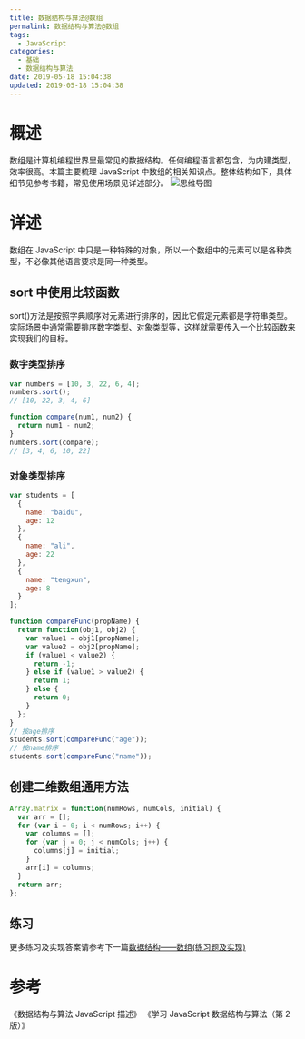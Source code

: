 ```yaml
---
title: 数据结构与算法@数组
permalink: 数据结构与算法@数组
tags:
  - JavaScript
categories:
  - 基础
  - 数据结构与算法
date: 2019-05-18 15:04:38
updated: 2019-05-18 15:04:38
---
```


# 概述

数组是计算机编程世界里最常见的数据结构。任何编程语言都包含，为内建类型，效率很高。本篇主要梳理 JavaScript 中数组的相关知识点。整体结构如下，具体细节见参考书籍，常见使用场景见详述部分。
![思维导图](0.svg)

<!-- more -->

# 详述

数组在 JavaScript 中只是一种特殊的对象，所以一个数组中的元素可以是各种类型，不必像其他语言要求是同一种类型。

## sort 中使用比较函数

sort()方法是按照字典顺序对元素进行排序的，因此它假定元素都是字符串类型。实际场景中通常需要排序数字类型、对象类型等，这样就需要传入一个比较函数来实现我们的目标。

### 数字类型排序

```js
var numbers = [10, 3, 22, 6, 4];
numbers.sort();
// [10, 22, 3, 4, 6]

function compare(num1, num2) {
  return num1 - num2;
}
numbers.sort(compare);
// [3, 4, 6, 10, 22]
```

### 对象类型排序

```js
var students = [
  {
    name: "baidu",
    age: 12
  },
  {
    name: "ali",
    age: 22
  },
  {
    name: "tengxun",
    age: 8
  }
];

function compareFunc(propName) {
  return function(obj1, obj2) {
    var value1 = obj1[propName];
    var value2 = obj2[propName];
    if (value1 < value2) {
      return -1;
    } else if (value1 > value2) {
      return 1;
    } else {
      return 0;
    }
  };
}
// 按age排序
students.sort(compareFunc("age"));
// 按name排序
students.sort(compareFunc("name"));
```

## 创建二维数组通用方法

```js
Array.matrix = function(numRows, numCols, initial) {
  var arr = [];
  for (var i = 0; i < numRows; i++) {
    var columns = [];
    for (var j = 0; j < numCols; j++) {
      columns[j] = initial;
    }
    arr[i] = columns;
  }
  return arr;
};
```

## 练习

更多练习及实现答案请参考下一篇[数据结构——数组(练习题及实现)](/2019/04/28/data-structures-array-2)

# 参考

《数据结构与算法 JavaScript 描述》
《学习 JavaScript 数据结构与算法（第 2 版）》
